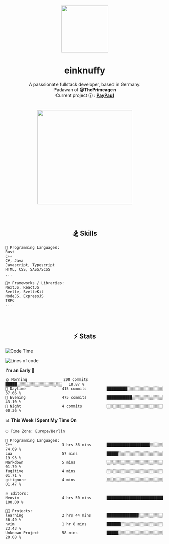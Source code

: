 <p align="center">
   <br />
   <a href="https://github.com/einKnuffy" target="_blank"><img width="150px" src="https://avatars.githubusercontent.com/u/66639485?s=400&u=fc9b6f7cbddb6dfbb93dc63483f7fc7aee75ac2e&v=4" /></a>
   <h1 align="center"><b>einknuffy</b></h1>
   <p align="center">A passsionate fullstack developer, based in Germany. <br/>
   Padawan of <b>@ThePrimeagen</b> <br/>
   Current project 🕜 : <b><a href="https://github.com/einKnuffy/paypaul">PayPaul</a></b><br/><br/>
      
   <p align="center">
      <img src="https://lanyard.cnrad.dev/api/675737917200662539" alt="" width="300px" /></p>
   </p>
</p>

<br/><br/>

<p align="center">
     <h2 align="center"><b>🏂 Skills</b></h2>
      <p align="center">
<!-- <p align="center"><b>That's it. Thanks for reading my profile 🤓</b></p>
<p align="center">
<img align="center" width="150px" src="https://i.kym-cdn.com/entries/icons/facebook/000/016/546/hidethepainharold.jpg" /></p><br/><br/> -->

```text
💬 Programming Languages:
Rust
C++
C#, Java
Javascript, Typescript
HTML, CSS, SASS/SCSS
...

🤹‍♂️ Frameworks / Libraries:
NextJS, ReactJS
Svelte, SvelteKit
NodeJS, ExpressJS
TRPC
...
```
</p>
</p>

<br/><br/>

<p align="center">
    <h2 align="center"><b>⚡ Stats</b></h2>
    <p align="center">

<!--START_SECTION:waka-->
![Code Time](http://img.shields.io/badge/Code%20Time-10%20hrs%2011%20mins-blue)

![Lines of code](https://img.shields.io/badge/From%20Hello%20World%20I%27ve%20Written-8.1%20million%20lines%20of%20code-blue)

**I'm an Early 🐤** 

```text
🌞 Morning                208 commits         █████░░░░░░░░░░░░░░░░░░░░   18.87 % 
🌆 Daytime                415 commits         █████████░░░░░░░░░░░░░░░░   37.66 % 
🌃 Evening                475 commits         ███████████░░░░░░░░░░░░░░   43.10 % 
🌙 Night                  4 commits           ░░░░░░░░░░░░░░░░░░░░░░░░░   00.36 % 
```


📊 **This Week I Spent My Time On** 

```text
🕑︎ Time Zone: Europe/Berlin

💬 Programming Languages: 
C++                      3 hrs 36 mins       ███████████████████░░░░░░   74.69 % 
Lua                      57 mins             █████░░░░░░░░░░░░░░░░░░░░   19.93 % 
Markdown                 5 mins              ░░░░░░░░░░░░░░░░░░░░░░░░░   01.79 % 
fugitive                 4 mins              ░░░░░░░░░░░░░░░░░░░░░░░░░   01.71 % 
gitignore                4 mins              ░░░░░░░░░░░░░░░░░░░░░░░░░   01.47 % 

🔥 Editors: 
Neovim                   4 hrs 50 mins       █████████████████████████   100.00 % 

🐱‍💻 Projects: 
learning                 2 hrs 44 mins       ██████████████░░░░░░░░░░░   56.49 % 
nvim                     1 hr 8 mins         ██████░░░░░░░░░░░░░░░░░░░   23.43 % 
Unknown Project          58 mins             █████░░░░░░░░░░░░░░░░░░░░   20.08 % 
```


<!--END_SECTION:waka-->

   </p>
</p>

<br/>
